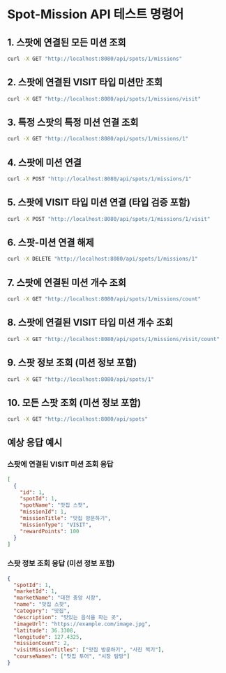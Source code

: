 # Spot-Mission API 테스트 명령어

## 1. 스팟에 연결된 모든 미션 조회
```bash
curl -X GET "http://localhost:8080/api/spots/1/missions"
```

## 2. 스팟에 연결된 VISIT 타입 미션만 조회
```bash
curl -X GET "http://localhost:8080/api/spots/1/missions/visit"
```

## 3. 특정 스팟의 특정 미션 연결 조회
```bash
curl -X GET "http://localhost:8080/api/spots/1/missions/1"
```

## 4. 스팟에 미션 연결
```bash
curl -X POST "http://localhost:8080/api/spots/1/missions/1"
```

## 5. 스팟에 VISIT 타입 미션 연결 (타입 검증 포함)
```bash
curl -X POST "http://localhost:8080/api/spots/1/missions/1/visit"
```

## 6. 스팟-미션 연결 해제
```bash
curl -X DELETE "http://localhost:8080/api/spots/1/missions/1"
```

## 7. 스팟에 연결된 미션 개수 조회
```bash
curl -X GET "http://localhost:8080/api/spots/1/missions/count"
```

## 8. 스팟에 연결된 VISIT 타입 미션 개수 조회
```bash
curl -X GET "http://localhost:8080/api/spots/1/missions/visit/count"
```

## 9. 스팟 정보 조회 (미션 정보 포함)
```bash
curl -X GET "http://localhost:8080/api/spots/1"
```

## 10. 모든 스팟 조회 (미션 정보 포함)
```bash
curl -X GET "http://localhost:8080/api/spots"
```

## 예상 응답 예시

### 스팟에 연결된 VISIT 미션 조회 응답
```json
[
  {
    "id": 1,
    "spotId": 1,
    "spotName": "맛집 스팟",
    "missionId": 1,
    "missionTitle": "맛집 방문하기",
    "missionType": "VISIT",
    "rewardPoints": 100
  }
]
```

### 스팟 정보 조회 응답 (미션 정보 포함)
```json
{
  "spotId": 1,
  "marketId": 1,
  "marketName": "대전 중앙 시장",
  "name": "맛집 스팟",
  "category": "맛집",
  "description": "맛있는 음식을 파는 곳",
  "imageUrl": "https://example.com/image.jpg",
  "latitude": 36.3308,
  "longitude": 127.4325,
  "missionCount": 2,
  "visitMissionTitles": ["맛집 방문하기", "사진 찍기"],
  "courseNames": ["맛집 투어", "시장 탐방"]
}
```
